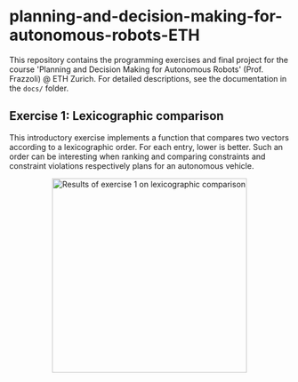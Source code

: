 # planning-and-decision-making-for-autonomous-robots-ETH

This repository contains the programming exercises and final project for the course 'Planning and Decision Making for Autonomous Robots' (Prof. Frazzoli) @ ETH Zurich.
For detailed descriptions, see the documentation in the `docs/` folder.

## Exercise 1: Lexicographic comparison

This introductory exercise implements a function that compares two vectors according to a lexicographic order. For each entry, lower is better. Such an order can be interesting when ranking and comparing constraints and constraint violations respectively plans for an autonomous vehicle.

<p align="center">
  <img src=https://github.com/ischollETH/planning-and-decision-making-for-autonomous-robots-ETH/images/ex01_LexicographicComparison.png width="350" title="Results of exercise 1 on lexicographic comparison">
</p>



